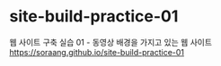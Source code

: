 # site-build-practice-01
 웹 사이트 구축 실습 01 - 동영상 배경을 가지고 있는 웹 사이트
 https://soraang.github.io/site-build-practice-01
